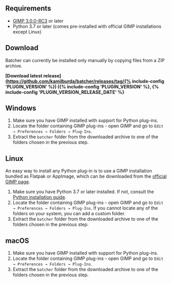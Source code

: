 ## Requirements

* [GIMP 3.0.0-RC3](https://www.gimp.org/downloads/devel/) or later
* Python 3.7 or later (comes pre-installed with official GIMP installations except Linux)


## Download

Batcher can currently be installed only manually by copying files from a ZIP archive.

**[Download latest release](https://github.com/kamilburda/batcher/releases/tag/{% include-config 'PLUGIN_VERSION' %}) ({% include-config 'PLUGIN_VERSION' %}, {% include-config 'PLUGIN_VERSION_RELEASE_DATE' %}**


## Windows

1. Make sure you have GIMP installed with support for Python plug-ins.
2. Locate the folder containing GIMP plug-ins - open GIMP and go to `Edit → Preferences → Folders → Plug-Ins`.
3. Extract the `batcher` folder from the downloaded archive to one of the folders chosen in the previous step.


## Linux

An easy way to install any Python plug-in is to use a GIMP installation bundled as Flatpak or AppImage, which can be downloaded from the [official GIMP page](https://www.gimp.org/downloads/devel/).

1. Make sure you have Python 3.7 or later installed. If not, consult the [Python installation guide](https://wiki.python.org/moin/BeginnersGuide/Download).
2. Locate the folder containing GIMP plug-ins - open GIMP and go to `Edit → Preferences → Folders → Plug-Ins`. If you cannot locate any of the folders on your system, you can add a custom folder. 
3. Extract the `batcher` folder from the downloaded archive to one of the folders chosen in the previous step.


## macOS

1. Make sure you have GIMP installed with support for Python plug-ins.
2. Locate the folder containing GIMP plug-ins - open GIMP and go to `Edit → Preferences → Folders → Plug-Ins`.
3. Extract the `batcher` folder from the downloaded archive to one of the folders chosen in the previous step.
